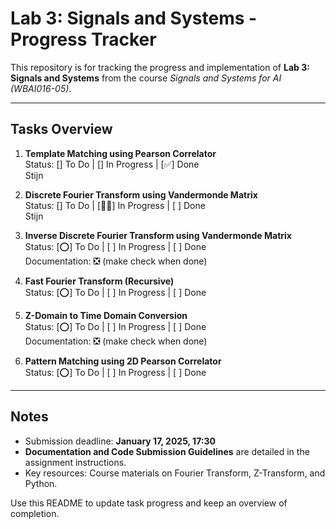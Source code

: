 
# Lab 3: Signals and Systems - Progress Tracker

This repository is for tracking the progress and implementation of **Lab 3: Signals and Systems** from the course *Signals and Systems for AI (WBAI016-05)*.

---

## Tasks Overview
1. **Template Matching using Pearson Correlator**<br />
   Status: [] To Do | [] In Progress | [✅] Done<br />
   Stijn

3. **Discrete Fourier Transform using Vandermonde Matrix** <br />
   Status: [] To Do | [✍🏻] In Progress | [ ] Done<br />
   Stijn

4. **Inverse Discrete Fourier Transform using Vandermonde Matrix**<br />
   Status: [⭕] To Do | [ ] In Progress | [ ] Done<br />
   Documentation:  ❎ (make check when done)

5. **Fast Fourier Transform (Recursive)**<br />
   Status: [⭕] To Do | [ ] In Progress | [ ] Done<br />

6. **Z-Domain to Time Domain Conversion**<br />
   Status: [⭕] To Do | [ ] In Progress | [ ] Done<br />
   Documentation: ❎ (make check when done)

7. **Pattern Matching using 2D Pearson Correlator**<br /> 
   Status: [⭕] To Do | [ ] In Progress | [ ] Done<br />

---

## Notes
- Submission deadline: **January 17, 2025, 17:30**  
- **Documentation and Code Submission Guidelines** are detailed in the assignment instructions.  
- Key resources: Course materials on Fourier Transform, Z-Transform, and Python.  

Use this README to update task progress and keep an overview of completion.
